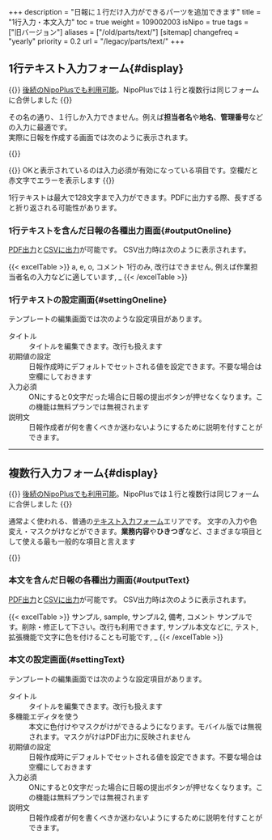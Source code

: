 +++
description = "日報に１行だけ入力ができるパーツを追加できます"
title = "1行入力・本文入力"
toc = true
weight = 109002003
isNipo = true
tags = ["旧バージョン"]
aliases = ["/old/parts/text/"]
[sitemap]
  changefreq = "yearly"
  priority = 0.2
url = "/legacy/parts/text/"
+++



## 1行テキスト入力フォーム{#display}

{{<note>}}
[後続のNipoPlusでも利用可能](/docs/manual/initial-setting/template/text/)。NipoPlusでは１行と複数行は同じフォームに合併しました
{{</note>}}


その名の通り、１行しか入力できません。例えば**担当者名**や**地名**、**管理番号**などの入力に最適です。  
実際に日報を作成する画面では次のように表示されます。  

{{<iTablet filename="oneline" msg="１行入力なので名前や電話番号、住所などに"  alice="ok">}}



{{<alice pos="left" icon="default">}}
OKと表示されているのは入力必須が有効になっている項目です。空欄だと赤文字でエラーを表示します
{{</alice>}}

1行テキストは最大で128文字まで入力ができます。PDFに出力する際、長すぎると折り返される可能性があります。

### 1行テキストを含んだ日報の各種出力画面{#outputOneline}

[PDF出力](/legacy/manual/pdf/)と[CSVに出力](/legacy/manual/analytics/)が可能です。
CSV出力時は次のように表示されます。

{{< excelTable >}}
a, e, o, コメント
1行のみ, 改行はできません, 例えば作業担当者名の入力などに適しています, _
{{< /excelTable >}}





### 1行テキストの設定画面{#settingOneline}

テンプレートの編集画面では次のような設定項目があります。

<dl class="basic">
  <dt>タイトル</dt>
  <dd>タイトルを編集できます。改行も扱えます</dd>
  <dt>初期値の設定</dt>
  <dd>日報作成時にデフォルトでセットされる値を設定できます。不要な場合は空欄にしておきます</dd>
  <dt>入力必須</dt>
  <dd>ONにすると0文字だった場合に日報の提出ボタンが押せなくなります。この機能は無料プランでは無視されます</dd>
  <dt>説明文</dt>
  <dd>日報作成者が何を書くべきか迷わないようにするために説明を付すことができます。</dd>
</dl>


---



## 複数行入力フォーム{#display}



{{<note>}}
[後続のNipoPlusでも利用可能](/docs/manual/initial-setting/template/text/)。NipoPlusでは１行と複数行は同じフォームに合併しました
{{</note>}}


通常よく使われる、普通の[テキスト入力フォーム](/docs/manual/initial-setting/template/text/)エリアです。
文字の入力や色変え・マスクがけなどができます。**業務内容**や**ひきつぎ**など、さまざまな項目として使える最も一般的な項目と言えます


{{<iTablet filename="multiline" msg="本文や引き継ぎ、明日の予定などに"  alice="ok">}}



### 本文を含んだ日報の各種出力画面{#outputText}

[PDF出力](/legacy/manual/pdf/)と[CSVに出力](/legacy/manual/analytics/)が可能です。
CSV出力時は次のように表示されます。


{{< excelTable >}}
サンプル, sample, サンプル2, 備考, コメント
サンプルです。削除・修正して下さい。改行も利用できます, サンプル本文などに, テスト, 拡張機能で文字に色を付けることも可能です, _
{{< /excelTable >}}








### 本文の設定画面{#settingText}

テンプレートの編集画面では次のような設定項目があります。

<dl class="basic">
  <dt>タイトル</dt>
  <dd>タイトルを編集できます。改行も扱えます</dd>
  <dt>多機能エディタを使う</dt>
  <dd>本文に色付けやマスクがけができるようになります。モバイル版では無視されます。マスクがけはPDF出力に反映されません</dd>
  <dt>初期値の設定</dt>
  <dd>日報作成時にデフォルトでセットされる値を設定できます。不要な場合は空欄にしておきます</dd>
  <dt>入力必須</dt>
  <dd>ONにすると0文字だった場合に日報の提出ボタンが押せなくなります。この機能は無料プランでは無視されます</dd>
  <dt>説明文</dt>
  <dd>日報作成者が何を書くべきか迷わないようにするために説明を付すことができます。</dd>
</dl>
